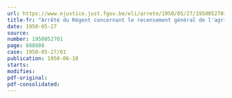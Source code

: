 ```yaml
---
url: https://www.ejustice.just.fgov.be/eli/arrete/1950/05/27/1950052701/justel
title-fr: "Arrêté du Régent concernant le recensement général de l'agriculture au 15 mai 1950. - Indemnités aux administrations communales"
date: 1950-05-27
source:
number: 1950052701
page: 888888
case: 1950-05-27/01
publication: 1950-06-10
starts:
modifies:
pdf-original:
pdf-consolidated:
---
```


